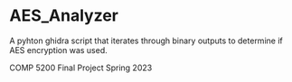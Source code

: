 # AES_Analyzer

A pyhton ghidra script that iterates through binary outputs to determine if AES encryption was used. 

COMP 5200 Final Project Spring 2023
